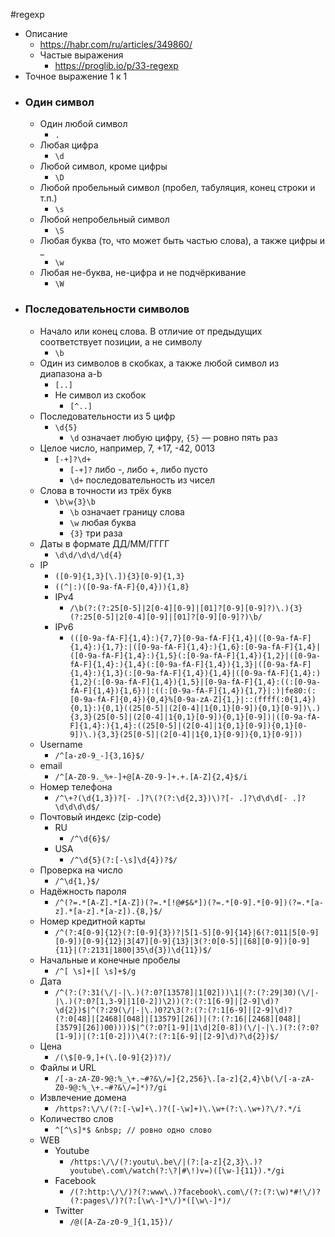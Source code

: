 #regexp
- Описание
	- https://habr.com/ru/articles/349860/
	- Частые выражения
		- https://proglib.io/p/33-regexp
- Точное выражение 1 к 1
- ### Один символ
	- Один любой символ
		- `.`
	- Любая цифра
		- `\d`
	- Любой символ, кроме цифры
		- `\D`
	- Любой пробельный символ (пробел, табуляция, конец строки и т.п.)
		- `\s`
	- Любой непробельный символ
		- `\S`
	- Любая буква (то, что может быть частью слова), а также цифры и _
		- `\w`
	- Любая не-буква, не-цифра и не подчёркивание
		- `\W`
- ### Последовательности символов
	- Начало или конец слова. В отличие от предыдущих соответствует позиции, а не символу
		- `\b`
	- Один из символов в скобках, а также любой символ из диапазона a-b
		- `[..]`
		- Не символ из скобок
			- `[^..]`
	- Последовательности из 5 цифр
		- `\d{5}`
			- `\d` означает любую цифру, `{5}` — ровно пять раз
	- Целое число, например, 7, +17, -42, 0013 
		- `[-+]?\d+`
			- `[-+]?` либо -, либо +, либо пусто
			- `\d+` последовательность из чисел
	- Слова в точности из трёх букв
		- `\b\w{3}\b`
			- `\b` означает границу слова
			- `\w`  любая буква
			- `{3}` три раза
	- Даты в формате ДД/ММ/ГГГГ
		- `\d\d/\d\d/\d{4}`
	- IP
		- `([0-9]{1,3}[\.]){3}[0-9]{1,3}`
		- `((^|:)([0-9a-fA-F]{0,4})){1,8}`
		- IPv4
			- `/\b(?:(?:25[0-5]|2[0-4][0-9]|[01]?[0-9][0-9]?)\.){3}(?:25[0-5]|2[0-4][0-9]|[01]?[0-9][0-9]?)\b/`
		- IPv6
			- `(([0-9a-fA-F]{1,4}:){7,7}[0-9a-fA-F]{1,4}|([0-9a-fA-F]{1,4}:){1,7}:|([0-9a-fA-F]{1,4}:){1,6}:[0-9a-fA-F]{1,4}|([0-9a-fA-F]{1,4}:){1,5}(:[0-9a-fA-F]{1,4}){1,2}|([0-9a-fA-F]{1,4}:){1,4}(:[0-9a-fA-F]{1,4}){1,3}|([0-9a-fA-F]{1,4}:){1,3}(:[0-9a-fA-F]{1,4}){1,4}|([0-9a-fA-F]{1,4}:){1,2}(:[0-9a-fA-F]{1,4}){1,5}|[0-9a-fA-F]{1,4}:((:[0-9a-fA-F]{1,4}){1,6})|:((:[0-9a-fA-F]{1,4}){1,7}|:)|fe80:(:[0-9a-fA-F]{0,4}){0,4}%[0-9a-zA-Z]{1,}|::(ffff(:0{1,4}){0,1}:){0,1}((25[0-5]|(2[0-4]|1{0,1}[0-9]){0,1}[0-9])\.){3,3}(25[0-5]|(2[0-4]|1{0,1}[0-9]){0,1}[0-9])|([0-9a-fA-F]{1,4}:){1,4}:((25[0-5]|(2[0-4]|1{0,1}[0-9]){0,1}[0-9])\.){3,3}(25[0-5]|(2[0-4]|1{0,1}[0-9]){0,1}[0-9]))`
	- Username
		- `/^[a-z0-9_-]{3,16}$/`
	- email
		- `/^[A-Z0-9._%+-]+@[A-Z0-9-]+.+.[A-Z]{2,4}$/i`
	- Номер телефона
		- `/^\+?(\d{1,3})?[- .]?\(?(?:\d{2,3})\)?[- .]?\d\d\d[- .]?\d\d\d\d$/`
	- Почтовый индекс (zip-code)
		- RU
			- `/^\d{6}$/`
		- USA
			- `/^\d{5}(?:[-\s]\d{4})?$/`
	- Проверка на число
		- `/^\d{1,}$/`
	- Надёжность пароля
		- `/^(?=.*[A-Z].*[A-Z])(?=.*[!@#$&*])(?=.*[0-9].*[0-9])(?=.*[a-z].*[a-z].*[a-z]).{8,}$/`
	- Номер кредитной карты
		- `/^(?:4[0-9]{12}(?:[0-9]{3})?|5[1-5][0-9]{14}|6(?:011|5[0-9][0-9])[0-9]{12}|3[47][0-9]{13}|3(?:0[0-5]|[68][0-9])[0-9]{11}|(?:2131|1800|35\d{3})\d{11})$/`
	- Начальные и конечные пробелы
		- `/^[ \s]+|[ \s]+$/g`
	- Дата
		- `/^(?:(?:31(\/|-|\.)(?:0?[13578]|1[02]))\1|(?:(?:29|30)(\/|-|\.)(?:0?[1,3-9]|1[0-2])\2))(?:(?:1[6-9]|[2-9]\d)?\d{2})$|^(?:29(\/|-|\.)0?2\3(?:(?:(?:1[6-9]|[2-9]\d)?(?:0[48]|[2468][048]|[13579][26])|(?:(?:16|[2468][048]|[3579][26])00))))$|^(?:0?[1-9]|1\d|2[0-8])(\/|-|\.)(?:(?:0?[1-9])|(?:1[0-2]))\4(?:(?:1[6-9]|[2-9]\d)?\d{2})$/`
	- Цена
		- `/(\$[0-9,]+(\.[0-9]{2})?)/`
	- Файлы и URL
		- `/[-a-zA-Z0-9@:%_\+.~#?&\/=]{2,256}\.[a-z]{2,4}\b(\/[-a-zA-Z0-9@:%_\+.~#?&\/=]*)?/gi`
	- Извлечение домена
		- `/https?:\/\/(?:[-\w]+\.)?([-\w]+)\.\w+(?:\.\w+)?\/?.*/i`
	- Количество слов
		- `^[^\s]*$ &nbsp; // ровно одно слово`
	- WEB
		- Youtube
			- `/https:\/\/(?:youtu\.be\/|(?:[a-z]{2,3}\.)?youtube\.com\/watch(?:\?|#\!)v=)([\w-]{11}).*/gi`
		- Facebook
			- `/(?:http:\/\/)?(?:www\.)?facebook\.com\/(?:(?:\w)*#!\/)?(?:pages\/)?(?:[\w\-]*\/)*([\w\-]*)/`
		- Twitter
			- `/@([A-Za-z0-9_]{1,15})/`